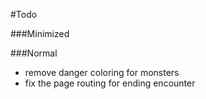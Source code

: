 #Todo

###Minimized


###Normal
- remove danger coloring for monsters
- fix the page routing for ending encounter